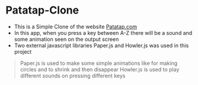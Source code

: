 # Patatap-Clone

* This is a Simple Clone of the website <a href="patatap.com">Patatap.com</a>
* In this app, when you press a key between A-Z there will be a sound and some animation seen on the output screen
* Two external javascript libraries Paper.js and Howler.js was used in this project
> Paper.js is used to make some simple animations like for making circles and to shrink and then disappear 
> Howler.js is used to play different sounds on pressing different keys 
